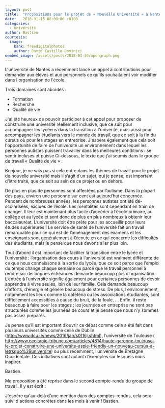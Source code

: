 ```yaml
---
layout: post
title:  "Propositions pour le projet de « Nouvelle Université » à Nantes"
date:   2018-01-15 08:00:00 +0100
categories:
  - Université
author: Bastien
courtesis:
  image:
    bank: freedigitalphotos
    author: David Castillo Dominici
oembed_image: /assets/posts/2018-01-30/opengraph.png
---
```


<amp-img class="left" width="300" height="225" src="{{ site.amp_img_cache_url }}/assets/posts/2018-01-30/opengraph.png" alt="Université"></amp-img>

L'université de Nantes a récemment lancé un appel à contributions pour demander aux élèves et aux personnels ce qu'ils souhaitaient
voir modifier dans l'organisation de l'école.

Trois domaines sont abordés :

 - Formation
 - Recherche
 - Qualité de vie

J'ai été heureux de pouvoir participer à cet appel pour proposer de construire une université réellement inclusive, que ce soit pour accompagner les lycéens
dans la transition à l'univerité, mais aussi pour accompagner les étudiants vers le monde de travail, que ce soit à la fin du cursus où pour les stages en entreprise.
J'espère également que cela soit l'opportunité de faire de l'université un environnement dans lequel les personnes autistes
puissent travailler dans les meilleures conditions&nbsp;: se sentir incluses et puisse 
Ci-dessous, le texte que j'ai soumis dans le groupe de travail «&nbsp;Qualité de vie&nbsp;»&nbsp;:

<div class="highlight">
Bonjour, je ne sais pas si cela entre dans les thèmes de travail pour le projet de nouvelle université mais il s’agit d’un sujet, qui je pense, est important d’être traité, que ce soit au sein de ce projet ou en dehors.

De plus en plus de personnes sont affectées par l’autisme. Dans la plupart des pays, environ une personne sur cent est aujourd’hui concernée. Pendant de nombreuses années, les personnes autistes ont été dé-scolarisées, exclues de l’école. Les mentalités sont cependant en train de changer. Il leur est maintenant plus facile d’accéder à l’école primaire, au collège et au lycée et sont donc de plus en plus nombreux à obtenir leur baccalauréat.  L’université doit être prête pour les accueillir pour leurs études supérieures&nbsp;! Le service de santé de l’université fait un travail remarquable pour ce qui est de l’aménagement des examens et les enseignants sont généralement à l’écoute en ce qui concerne les difficultés des étudiants, mais je pense que nous devons aller plus loin.

Tout d’abord il est important de faciliter la transition entre le lycée et l’université :  l’organisation des cours à  l’université est vraiment différente de ce que nous connaissons à la sortie du lycée, que ce soit parce que l’emploi du temps change chaque semaine ou parce que le travail personnel à rendre sur de longues échéances demande beaucoup plus d’organisation. L’entrée à l’université signifie également pour certaines personnes de devoir apprendre à vivre seules, loin de leur famille. Cela demande beaucoup d’efforts, d’énergie et génère beaucoup de stress.
De plus, l’environnement, notamment les lieux comme la cafétéria ou les associations étudiantes, sont difficilement accessibles à cause du bruit, de la foule, …
Enfin, il reste beaucoup à faire pour les stages : les journées en entreprise ne sont pas structurées comme les journées de cours et je pense que nous n’y sommes pas assez préparés.

Je pense qu’il est important d’ouvrir ce débat comme cela a été fait dans plusieurs universités comme celle de Dublin
(<a href="http://www.dcu.ie/news/2016/jan/s0116j.shtml" rel="nofollow">http://www.dcu.ie/news/2016/jan/s0116j.shtml</a>), l’université de Toulouse (
<a href="http://www.occitanie-tribune.com/articles/4814/haute-garonne-toulouse-le-projet-construire-une-universite-aspie-friendly-un-nouveau-cursus-a-letrsquo%3Buniversite/" rel="nofollow">http://www.occitanie-tribune.com/articles/4814/haute-garonne-toulouse-le-projet-construire-une-universite-aspie-friendly-un-nouveau-cursus-a-letrsquo%3Buniversite</a>)   ou plus récemment, l’université de Bretagne Occidentale. Ces initiatives sont autant d’exemples sur lesquels nous inspirer.

Bastien.
</div>

Ma proposition a été reprise dans le second compte-rendu du groupe de travail. Il y est écrit&nbsp;:

<amp-img class="center" layout="responsive" width="1167" height="296" src="{{ site.amp_img_cache_url }}/assets/posts/2018-01-30/cr_qvt.png" alt="Actions identifiées - Soutenir une démarche de tutorat bénéficiant aux nouveaux arrivants, pour les accompagner dans leur vie d’étudiant au quotidien - Améliorer et personnaliser l'accueil des étudiants porteurs de handicap en lien avec Handisup et le relais handicap - Campus autism friendly"></amp-img>

J'espère qu'au-delà d'une mention dans des comptes-rendus, cela sera suivi d'actions concrètes dans les mois à venir&nbsp;!
Bastien.
